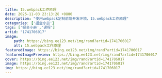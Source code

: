 ```yaml
---
title: 15.webpack工作原理
date: 2025-11-03 23:13:28 +0800
description: "使用webpack定制前端开发环境，15.webpack工作原理"
categories: ['掘金小册']
tags: ['掘金小册','课程']
artid: "1741706017"
image:
    path: https://bing.ee123.net/img/rand?artid=1741706017
    alt: 15.webpack工作原理
featuredImage: https://bing.ee123.net/img/rand?artid=1741706017
featuredImagePreview: https://bing.ee123.net/img/rand?artid=1741706017
cover: https://bing.ee123.net/img/rand?artid=1741706017
image: https://bing.ee123.net/img/rand?artid=1741706017
img: https://bing.ee123.net/img/rand?artid=1741706017
---
```


